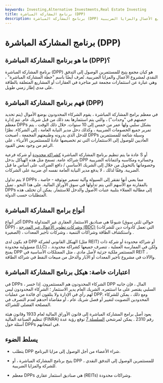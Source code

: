```yaml
---
keywords: Investing,Alternative Investments,Real Estate Investing
title: برنامج المشاركة المباشرة (DPP)
description: برنامج المشاركة المباشرة (DPP) عبارة عن كيان مجمع يتيح للمستثمرين الوصول إلى التدفقات النقدية لمشاريع الأعمال والمزايا الضريبية.
---
```


# برنامج المشاركة المباشرة (DPP)
## ما هو برنامج المشاركة المباشرة (DPP)؟

برنامج المشاركة المباشرة (DPP) هو كيان مجمع يتيح للمستثمرين الوصول إلى التدفق النقدي لمشروع الأعمال والمزايا الضريبية. تُعرف أيضًا باسم "خطة المشاركة المباشرة" ، وهي عبارة عن استثمارات مجمعة غير متاجرة في العقارات أو المشاريع المتعلقة بالطاقة على مدى إطار زمني طويل.

## فهم برنامج المشاركة المباشرة (DPP)

في معظم برامج المشاركة المباشرة ، يقوم الشركاء المحدودون بوضع الأموال (يتم تحديد حصتهم في "وحدات") ، والتي يتم استثمارها بعد ذلك من قبل شريك عام. تتم إدارة معظم DPPs بشكل سلبي ولها عمر من خمس إلى 10 سنوات. خلال ذلك الوقت ، يتم تمرير جميع الخصومات الضريبية ، وكذلك دخل مدير النيابة العامة ، إلى الشركاء. نظرًا للدخل الذي يدرونه وطبيعتهم المجمعة ، أصبحت DPPs وسيلة شائعة للمستثمرين العاديين للوصول إلى الاستثمارات التي تم تخصيصها عادةً للمستثمرين الأثرياء ، على الرغم من وجود بعض القيود.

عادة ما يتم تنظيم برنامج المشاركة المباشرة [كشراكة محدودة](/limitedpartnership) أو شركة فرعية S أو شراكة عامة. تسمح مثل هذه الهياكل بدخل DPP وخسائره ومكاسبه وائتماناته الضريبية وخصوماتها بالتحويل من خلال إلى الشريك الأساسي / دافع الضرائب على أساس ما قبل الضريبة. وفقًا لذلك ، لا يدفع مدير النيابة العامة نفسه أي ضريبة على الشركات.

لا يتم تداول DPPs ، مما يعني أنها تفتقر إلى السيولة وآلية تسعير موثوقة - خاصة بالمقارنة مع الأسهم التي يتم تداولها في سوق الأوراق المالية. على هذا النحو ، تميل DPPs إلى مطالبة العملاء بتلبية عتبات الأصول والدخل للاستثمار. يمكن أن تختلف هذه المتطلبات حسب الدولة.

## أنواع برامج المشاركة المباشرة

أكثر أنواع DPPs شيوعًا هي صناديق الاستثمار العقاري غير المتداولة (حوالي ثلثي سوق DPP) ، [وشركات تطوير الأعمال غير المدرجة (BDC)](/bdc) (التي تعمل كأدوات دين للشركات الصغيرة) ، واستكشاف الطاقة وشراكات التنمية ، وشركات تأجير المعدات .

قد يكون لدى DPP الهيكل القانوني لشركة (مثل REIT) أو شراكة محدودة أو شركة ذات مسؤولية محدودة (LLC) ، ولكن في الممارسة العملية ، تتصرف جميعها كشراكة محدودة. يمنح DPP المستثمر ملكية جزئية لأصل مادي ، مثل الممتلكات الأساسية في REIT ، والآلات في مشروع تأجير المعدات أو الآبار والدخل من مبيعات النفط في شراكة الطاقة.

## اعتبارات خاصة: هيكل برنامج المشاركة المباشرة

في DPPs ، الشركاء المحدودون هم المستثمرون. إذا خسر DPP المال ، فإن جانبه السلبي يقتصر على ما استثمره. الشريك العام يدير الاستثمار ؛ الشركاء المحدودون ليس لهم رأي في الإدارة ولا يتلقون أي فائدة من عمليات DPP. ومع ذلك ، يمكن للشركاء المحدودين التصويت لتغيير أو فصل شريك عام ، أو مقاضاة أحدهم لعدم التصرف في المصلحة الفضلى للشراكة.

يعود أصل برامج المشاركة المباشرة إلى قانون الأوراق المالية لعام 1933 وقانون هيئة تنظيم الصناعة المالية (FINRA) رقم 2310 . يمكن لمرشحي [السلسلة 7](/series7) توقع رؤية عدة أسئلة حول DPPs في امتحانهم.

## يسلط الضوء

- يتطلب DPP شراء الأعضاء من أجل الوصول إلى مزايا البرنامج.

- يتيح برنامج المشاركة المباشرة ، أو DPP ، للمستثمرين الوصول إلى التدفق النقدي للشركة والمزايا الضريبية.

- معظم DPPs هي صناديق استثمار عقاري (REITs) وشراكات محدودة.


